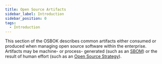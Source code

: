 ```yaml
---
title: Open Source Artifacts
sidebar_label: Introduction
sidebar_position: 0
tags: 
  - Introduction
---
```


This section of the OSBOK describes common artifacts either consumed or produced when managing open source software within the enterprise.  Artifacts may be machine- or process- generated (such as an [SBOM](SBOMs)) or the result of human effort (such as an [Open Source Strategy](Strategy.md)).